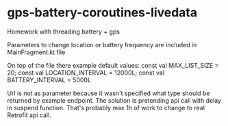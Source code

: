 # gps-battery-coroutines-livedata

Homework with threading battery + gps

Parameters to change location or battery frequency are included in MainFragment.kt file

On top of the file there example default values:
const val MAX_LIST_SIZE = 20; 
const val LOCATION_INTERVAL = 12000L; 
const val BATTERY_INTERVAL =
5000L

Url is not as parameter because it wasn't specified what type should be returned by example
endpoint. The solution is pretending api call with delay in suspend function. That's probably max 1h
of work to change to real Retrofit api call.
